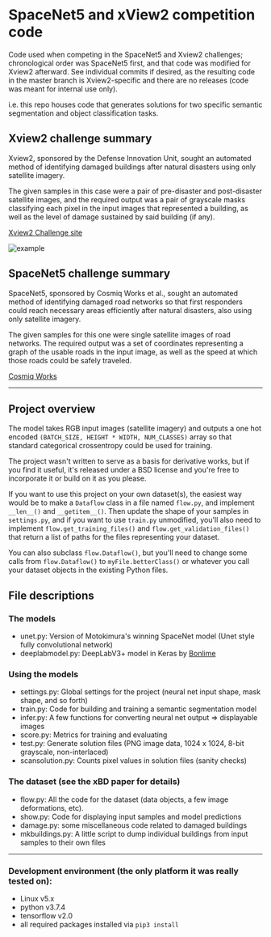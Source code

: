 # SpaceNet5 and xView2 competition code

Code used when competing in the SpaceNet5 and Xview2 challenges; chronological order was SpaceNet5
first, and that code was modified for Xview2 afterward.  See individual commits if desired, as the
resulting code in the master branch is Xview2-specific and there are no releases (code was meant
for internal use only).

i.e. this repo houses code that generates solutions for two specific semantic segmentation and
object classification tasks.

## Xview2 challenge summary
Xview2, sponsored by the Defense Innovation Unit, sought an automated method of identifying
damaged buildings after natural disasters using only satellite imagery.

The given samples in this case were a pair of pre-disaster and post-disaster satellite images,
and the required output was a pair of grayscale masks classifying each pixel in the input images
that represented a building, as well as the level of damage sustained by said building (if any).

[Xview2 Challenge site](https://xview2.org)

![example](progress_images/deeplabv3-xception-10_epochs_untrained_on_post.png)

## SpaceNet5 challenge summary
SpaceNet5, sponsored by Cosmiq Works et al., sought an automated method of identifying damaged
road networks so that first responders could reach necessary areas efficiently after natural
disasters, also using only satellite imagery.

The given samples for this one were single satellite images of road networks.  The required
output was a set of coordinates representing a graph of the usable roads in the input image, as
well as the speed at which those roads could be safely traveled.

[Cosmiq Works](https://www.cosmiqworks.org)

------

## Project overview
The model takes RGB input images (satellite imagery) and outputs a one hot encoded
`(BATCH_SIZE, HEIGHT * WIDTH, NUM_CLASSES)` array so that standard categorical crossentropy
could be used for training.

The project wasn't written to serve as a basis for derivative works, but if you find it useful,
it's released under a BSD license and you're free to incorporate it or build on it as you please.

If you want to use this project on your own dataset(s), the easiest way would be to make a
`Dataflow` class in a file named `flow.py`, and implement `__len__()` and `__getitem__()`.  Then
update the shape of your samples in `settings.py`, and if you want to use `train.py` unmodified,
you'll also need to implement `flow.get_training_files()` and `flow.get_validation_files()` that
return a list of paths for the files representing your dataset.

You can also subclass `flow.Dataflow()`, but you'll need to change some calls from `flow.Dataflow()`
to `myFile.betterClass()` or whatever you call your dataset objects in the existing Python files.

## File descriptions

### The models
- unet.py: Version of Motokimura's winning SpaceNet model (Unet style fully convolutional network)
- deeplabmodel.py: DeepLabV3+ model in Keras by [Bonlime](https://github.com/bonlime/keras-deeplab-v3-plus)

### Using the models
- settings.py: Global settings for the project (neural net input shape, mask shape, and so forth)
- train.py: Code for building and training a semantic segmentation model
- infer.py: A few functions for converting neural net output => displayable images
- score.py: Metrics for training and evaluating
- test.py: Generate solution files (PNG image data, 1024 x 1024, 8-bit grayscale, non-interlaced)
- scansolution.py: Counts pixel values in solution files (sanity checks)

### The dataset (see the xBD paper for details)
- flow.py: All the code for the dataset (data objects, a few image deformations, etc).
- show.py: Code for displaying input samples and model predictions
- damage.py: some miscellaneous code related to damaged buildings
- mkbuildings.py: A little script to dump individual buildings from input samples to their own files

------

### Development environment (the only platform it was really tested on):
- Linux v5.x
- python v3.7.4
- tensorflow v2.0
- all required packages installed via `pip3 install`
